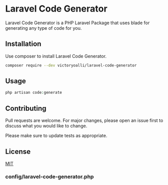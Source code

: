 # Laravel Code Generator

Laravel Code Generator is a PHP Laravel Package that uses blade for generating any type of code for you.

## Installation

Use composer to install Laravel Code Generator.

```bash
composer require --dev victoryoalli/laravel-code-generator
```

## Usage

```php
php artisan code:generate
```


## Contributing
Pull requests are welcome. For major changes, please open an issue first to discuss what you would like to change.

Please make sure to update tests as appropriate.

## License
[MIT](https://choosealicense.com/licenses/mit/)
### config/laravel-code-generator.php
